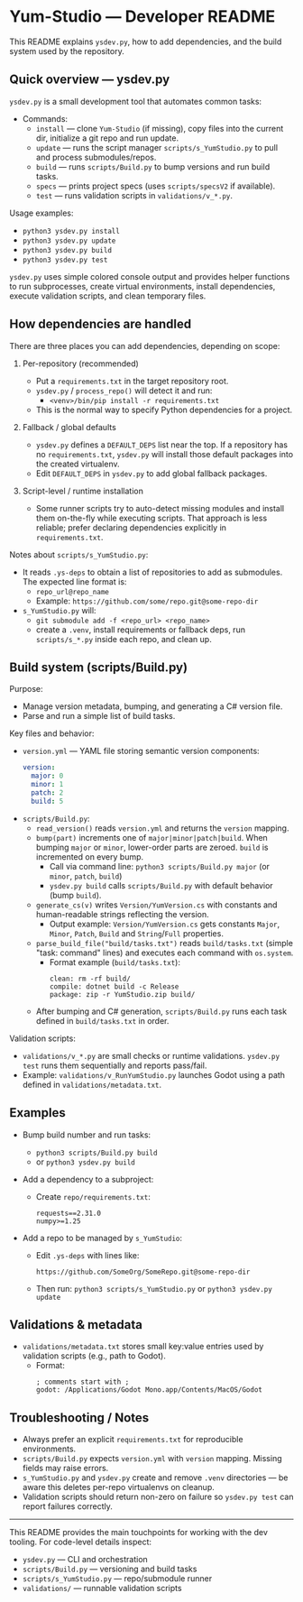 # Yum-Studio — Developer README

This README explains `ysdev.py`, how to add dependencies, and the build system used by the repository.

## Quick overview — ysdev.py
`ysdev.py` is a small development tool that automates common tasks:

- Commands:
  - `install` — clone `Yum-Studio` (if missing), copy files into the current dir, initialize a git repo and run update.
  - `update` — runs the script manager `scripts/s_YumStudio.py` to pull and process submodules/repos.
  - `build` — runs `scripts/Build.py` to bump versions and run build tasks.
  - `specs` — prints project specs (uses `scripts/specsV2` if available).
  - `test` — runs validation scripts in `validations/v_*.py`.

Usage examples:
- `python3 ysdev.py install`
- `python3 ysdev.py update`
- `python3 ysdev.py build`
- `python3 ysdev.py test`

`ysdev.py` uses simple colored console output and provides helper functions to run subprocesses, create virtual environments, install dependencies, execute validation scripts, and clean temporary files.

## How dependencies are handled

There are three places you can add dependencies, depending on scope:

1. Per-repository (recommended)
   - Put a `requirements.txt` in the target repository root.
   - `ysdev.py` / `process_repo()` will detect it and run:
     - `<venv>/bin/pip install -r requirements.txt`
   - This is the normal way to specify Python dependencies for a project.

2. Fallback / global defaults
   - `ysdev.py` defines a `DEFAULT_DEPS` list near the top. If a repository has no `requirements.txt`, `ysdev.py` will install those default packages into the created virtualenv.
   - Edit `DEFAULT_DEPS` in `ysdev.py` to add global fallback packages.

3. Script-level / runtime installation
   - Some runner scripts try to auto-detect missing modules and install them on-the-fly while executing scripts. That approach is less reliable; prefer declaring dependencies explicitly in `requirements.txt`.

Notes about `scripts/s_YumStudio.py`:
- It reads `.ys-deps` to obtain a list of repositories to add as submodules. The expected line format is:
  - `repo_url@repo_name`
  - Example: `https://github.com/some/repo.git@some-repo-dir`
- `s_YumStudio.py` will:
  - `git submodule add -f <repo_url> <repo_name>`
  - create a `.venv`, install requirements or fallback deps, run `scripts/s_*.py` inside each repo, and clean up.

## Build system (scripts/Build.py)

Purpose:
- Manage version metadata, bumping, and generating a C# version file.
- Parse and run a simple list of build tasks.

Key files and behavior:
- `version.yml` — YAML file storing semantic version components:
  ```yaml
  version:
    major: 0
    minor: 1
    patch: 2
    build: 5
  ```
- `scripts/Build.py`:
  - `read_version()` reads `version.yml` and returns the `version` mapping.
  - `bump(part)` increments one of `major|minor|patch|build`. When bumping `major` or `minor`, lower-order parts are zeroed. `build` is incremented on every bump.
    - Call via command line: `python3 scripts/Build.py major` (or `minor`, `patch`, `build`)
    - `ysdev.py build` calls `scripts/Build.py` with default behavior (bump `build`).
  - `generate_cs(v)` writes `Version/YumVersion.cs` with constants and human-readable strings reflecting the version.
    - Output example: `Version/YumVersion.cs` gets constants `Major`, `Minor`, `Patch`, `Build` and `String`/`Full` properties.
  - `parse_build_file("build/tasks.txt")` reads `build/tasks.txt` (simple "task: command" lines) and executes each command with `os.system`.
    - Format example (`build/tasks.txt`):
      ```
      clean: rm -rf build/
      compile: dotnet build -c Release
      package: zip -r YumStudio.zip build/
      ```
  - After bumping and C# generation, `scripts/Build.py` runs each task defined in `build/tasks.txt` in order.

Validation scripts:
- `validations/v_*.py` are small checks or runtime validations. `ysdev.py test` runs them sequentially and reports pass/fail.
- Example: `validations/v_RunYumStudio.py` launches Godot using a path defined in `validations/metadata.txt`.

## Examples

- Bump build number and run tasks:
  - `python3 scripts/Build.py build`
  - or `python3 ysdev.py build`

- Add a dependency to a subproject:
  - Create `repo/requirements.txt`:
    ```
    requests==2.31.0
    numpy>=1.25
    ```

- Add a repo to be managed by `s_YumStudio`:
  - Edit `.ys-deps` with lines like:
    ```
    https://github.com/SomeOrg/SomeRepo.git@some-repo-dir
    ```
  - Then run: `python3 scripts/s_YumStudio.py` or `python3 ysdev.py update`

## Validations & metadata

- `validations/metadata.txt` stores small key:value entries used by validation scripts (e.g., path to Godot).
  - Format:
    ```
    ; comments start with ;
    godot: /Applications/Godot Mono.app/Contents/MacOS/Godot
    ```

## Troubleshooting / Notes

- Always prefer an explicit `requirements.txt` for reproducible environments.
- `scripts/Build.py` expects `version.yml` with `version` mapping. Missing fields may raise errors.
- `s_YumStudio.py` and `ysdev.py` create and remove `.venv` directories — be aware this deletes per-repo virtualenvs on cleanup.
- Validation scripts should return non-zero on failure so `ysdev.py test` can report failures correctly.

---

This README provides the main touchpoints for working with the dev tooling. For code-level details inspect:
- `ysdev.py` — CLI and orchestration
- `scripts/Build.py` — versioning and build tasks
- `scripts/s_YumStudio.py` — repo/submodule runner
- `validations/` — runnable validation scripts
